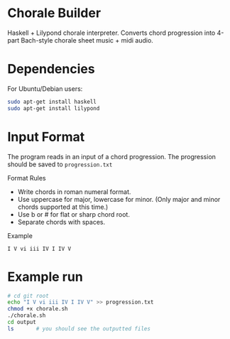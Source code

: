 # Chorale Builder

Haskell + Lilypond chorale interpreter. Converts chord progression into 4-part Bach-style chorale sheet music + midi audio.

# Dependencies

For Ubuntu/Debian users:
```bash
sudo apt-get install haskell
sudo apt-get install lilypond
```

# Input Format

The program reads in an input of a chord progression.
The progression should be saved to ``` progression.txt ```

Format Rules
* Write chords in roman numeral format.
* Use uppercase for major, lowercase for minor. (Only major and minor chords supported at this time.)
* Use b or # for flat or sharp chord root.
* Separate chords with spaces.

Example
```
I V vi iii IV I IV V
```


# Example run

```bash
# cd git root
echo "I V vi iii IV I IV V" >> progression.txt
chmod +x chorale.sh
./chorale.sh
cd output
ls       # you should see the outputted files
```
